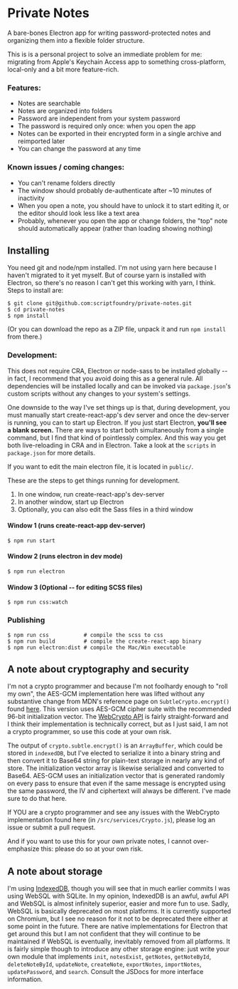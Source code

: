 # Private Notes

A bare-bones Electron app for writing password-protected notes and organizing them into a flexible folder structure.

This is is a personal project to solve an immediate problem for me: migrating from Apple's Keychain Access app to something cross-platform, local-only and a bit more feature-rich.

### Features:

 * Notes are searchable
 * Notes are organized into folders
 * Password are independent from your system password
 * The password is required only once: when you open the app
 * Notes can be exported in their encrypted form in a single archive and reimported later
 * You can change the password at any time

### Known issues / coming changes:

 * You can't rename folders directly
 * The window should probably de-authenticate after ~10 minutes of inactivity
 * When you open a note, you should have to unlock it to start editing it, or the editor should look less like a text area
 * Probably, whenever you open the app or change folders, the "top" note should automatically appear (rather than loading showing nothing)

## Installing

You need git and node/npm installed. I'm not using yarn here because I haven't migrated to it yet myself. But of course yarn is installed with Electron, so there's no reason I can't get this working with yarn, I think. Steps to install are:

    $ git clone git@github.com:scriptfoundry/private-notes.git
    $ cd private-notes
    $ npm install

(Or you can download the repo as a ZIP file, unpack it and run `npm install` from there.)

### Development:

This does not require CRA, Electron or node-sass to be installed globally -- in fact, I recommend that you avoid doing this as a general rule. All dependencies will be installed locally and can be invoked via `package.json`'s custom scripts without any changes to your system's settings. 

One downside to the way I've set things up is that, during development, you must manually start create-react-app's dev server and once the dev-server is running, you can to start up Electron. If you just start Electron, **you'll see a blank screen.** There are ways to start both simultaneously from a single command, but I find that kind of pointlessly complex. And this way you get both live-reloading in CRA and in Electron. Take a look at the `scripts` in `package.json` for more details.

If you want to edit the main electron file, it is located in `public/`.

These are the steps to get things running for development.

 1. In one window, run create-react-app's dev-server
 2. In another window, start up Electron
 3. Optionally, you can also edit the Sass files in a third window

#### Window 1 (runs create-react-app dev-server)

    $ npm run start

#### Window 2 (runs electron in dev mode)

    $ npm run electron

#### Window 3 (Optional -- for editing SCSS files)

    $ npm run css:watch

### Publishing

    $ npm run css           # compile the scss to css
    $ npm run build         # compile the create-react-app binary
    $ npm run electron:dist # compile the Mac/Win executable

## A note about cryptography and security

I'm not a crypto programmer and because I'm not foolhardy enough to "roll my own", the AES-GCM implementation here was lifted without any substantive change from MDN's reference page on `SubtleCrypto.encrypt()` found [here](https://developer.mozilla.org/en-US/docs/Web/API/SubtleCrypto/encrypt). This version uses AES-GCM cipher suite with the recommended 96-bit initialization vector. The [WebCrypto API](https://www.w3.org/TR/WebCryptoAPI/#SubtleCrypto-method-encrypt) is fairly straight-forward and I think their implementation is technically correct, but as I just said, I am not a crypto programmer, so use this code at your own risk.

The output of `crypto.subtle.encrypt()` is an `ArrayBuffer`, which could be stored in `indexedDB`, but I've elected to serialize it into a binary string and then convert it to Base64 string for plain-text storage in nearly any kind of store. The initialization vector array is likewise serialized and converted to Base64. AES-GCM uses an initialization vector that is generated randomly on every pass to ensure that even if the same message is encrypted using the same password, the IV and ciphertext will always be different. I've made sure to do that here.

If YOU are a crypto programmer and see any issues with the WebCrypto implementation found here (in `/src/services/Crypto.js`), please log an issue or submit a pull request.

And if you want to use this for your own private notes, I cannot over-emphasize this: please do so at your own risk.

## A note about storage

I'm using [IndexedDB](https://developer.mozilla.org/en-US/docs/Web/API/IndexedDB_API/Using_IndexedDB), though you will see that in much earlier commits I was using WebSQL with SQLite. In my opinion, IndexedDB is an awful, awful API and WebSQL is almost infinitely superior, easier and more fun to use. Sadly, WebSQL is basically deprecated on most platforms. It is currently supported on Chromium, but I see no reason for it not to be deprecated there either at some point in the future. There are native implementations for Electron that get around this but I am not confident that they will continue to be maintained if WebSQL is eventually, inevitably removed from all platforms. It is fairly simple though to introduce any other storage engine: just write your own module that implements `init`, `notesExist`, `getNotes`, `getNoteById`, `deleteNoteById`, `updateNote`, `createNote`, `exportNotes`, `importNotes`, `updatePassword`, and `search`. Consult the JSDocs for more interface information.
